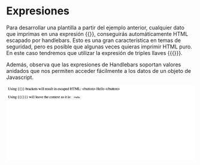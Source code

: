 <h1>Expresiones</h1>

Para desarrollar una plantilla a partir del ejemplo anterior, cualquier dato que imprimas en una expresión {{}}, conseguirás automáticamente HTML escapado por handlebars. Esto es una gran característica en temas de seguridad, pero es posible que algunas veces quieras imprimir HTML puro. En este caso tendremos que utilizar la expresión de triples llaves {{{}}}.

Además, observa que las expresiones de Handlebars soportan valores anidados que nos permiten acceder fácilmente a los datos de un objeto de Javascript.

<img src="https://github.com/jovihu10/handlebars/blob/master/practica2/img/screen.png">